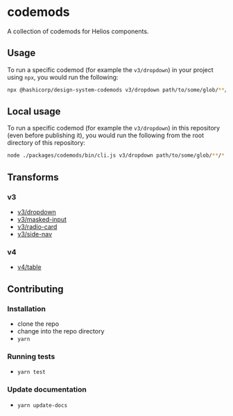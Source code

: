 # codemods

A collection of codemods for Helios components.

## Usage

To run a specific codemod (for example the `v3/dropdown`) in your project using `npx`, you would run the following:

```bash
npx @hashicorp/design-system-codemods v3/dropdown path/to/some/glob/**/*.hbs
```

## Local usage

To run a specific codemod (for example the `v3/dropdown`) in this repository (even before publishing it), you would run the following from the root directory of this repository:

```bash
node ./packages/codemods/bin/cli.js v3/dropdown path/to/some/glob/**/*.hbs
```

## Transforms

### v3
* [v3/dropdown](transforms/v3/dropdown/README.md)
* [v3/masked-input](transforms/v3/masked-input/README.md)
* [v3/radio-card](transforms/v3/radio-card/README.md)
* [v3/side-nav](transforms/v3/side-nav/README.md)

### v4
<!--TRANSFORMS_START-->
* [v4/table](transforms/v4/table/README.md)
<!--TRANSFORMS_END-->

## Contributing

### Installation

* clone the repo
* change into the repo directory
* `yarn`

### Running tests

* `yarn test`

### Update documentation

* `yarn update-docs`
